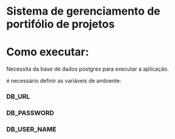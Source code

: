 # Sistema de gerenciamento de portifólio de projetos

# Como executar:

Necessita da base de dados postgres para executar a aplicação.

é necessário definir as variáveis de ambiente:
### DB_URL
### DB_PASSWORD
### DB_USER_NAME